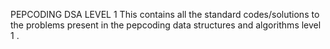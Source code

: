 PEPCODING DSA LEVEL 1
This contains all the standard codes/solutions to the problems present in the pepcoding data structures and algorithms level 1 .
